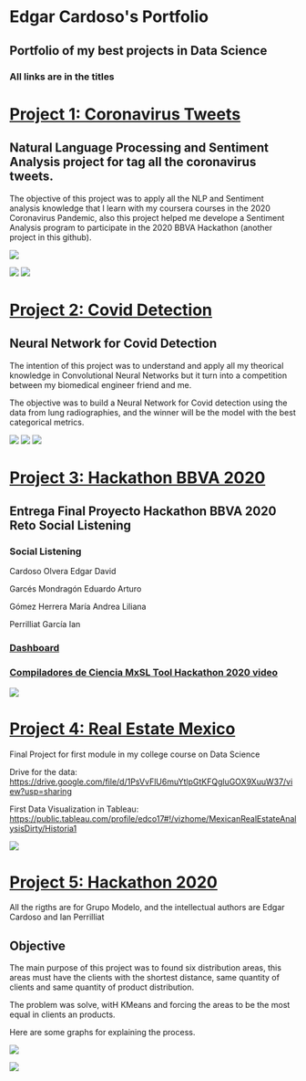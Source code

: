 # Edgar Cardoso's Portfolio
## Portfolio of my best projects in Data Science

### All links are in the titles
# [Project 1: Coronavirus Tweets](https://github.com/edco17/Coronavirus_Tweets)
## Natural Language Processing and Sentiment Analysis project for tag all the coronavirus tweets.

The objective of this project was to apply all the NLP and Sentiment analysis knowledge that I learn with my coursera courses in the 2020 Coronavirus Pandemic, also this project helped me develope a Sentiment Analysis program to participate in the 2020 BBVA Hackathon (another project in this github).

![](/images/1.jpg)

![](/images/10.jpg)  ![](/images/11.jpg)

# [Project 2: Covid Detection](https://github.com/edco17/Covid_Detection)
## Neural Network for Covid Detection

The intention of this project was to understand and apply all my theorical knowledge in Convolutional Neural Networks but it turn into a competition between my biomedical engineer friend and me. 

The objective was to build a Neural Network for Covid detection using the data from lung radiographies, and the winner will be the model with the best categorical metrics.

![](/images/covid.jpg) ![](/images/health.jpg) ![](/images/pneu.jpg)

# [Project 3: Hackathon BBVA 2020](https://github.com/edco17/Hackathon_BBVA_2020)
## Entrega Final Proyecto Hackathon BBVA 2020 Reto Social Listening

### Social Listening

Cardoso Olvera Edgar David

Garcés Mondragón Eduardo Arturo

Gómez Herrera María Andrea Liliana

Perrilliat García Ian

### [Dashboard](https://public.tableau.com/profile/edco17#!/vizhome/Compiladores_Hachathon2020_MxSL/Dashboard1?publish=yes)

### [Compiladores de Ciencia MxSL Tool Hackathon 2020 video](https://www.youtube.com/watch?v=xXX6kMknGOE&feature=youtu.be)

![](/images/dash.jpg)

# [Project 4: Real Estate Mexico](https://github.com/edco17/Real_Estate_Mexico)
Final Project for first module in my college course on Data Science 

Drive for the data: https://drive.google.com/file/d/1PsVvFlU6muYtlpGtKFQgluGOX9XuuW37/view?usp=sharing

First Data Visualization in Tableau: https://public.tableau.com/profile/edco17#!/vizhome/MexicanRealEstateAnalysisDirty/Historia1

![](/images/real_estate_mex_map_tableau.jpg)

# [Project 5: Hackathon 2020](https://github.com/edco17/Hackathon-2020)

All the rigths are for Grupo Modelo, and the intellectual authors are Edgar Cardoso and Ian Perrilliat

## Objective

The main purpose of this project was to found six distribution areas, this areas must have the clients with the shortest distance, same quantity of clients and same quantity of product distribution.

The problem was solve, witH KMeans and forcing the areas to be the most equal in clients an products.

Here are some graphs for explaining the process.

![](/images/hola.png)

![](/images/hola2.png)

